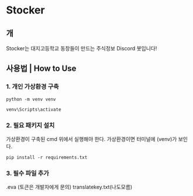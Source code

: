 # Stocker
## 개
Stocker는 대지고등학교 동창들이 만드는 주식정보 Discord 봇입니다!

## 사용법 | How to Use
### 1. 개인 가상환경 구축
```
python -m venv venv
```
```
venv\Scripts\activate
```

### 2. 필요 패키지 설치
가상환경이 구축된 cmd 위에서 실행해야 한다. 가상환경이면 터미널에 (venv)가 보인다.
```
pip install -r requirements.txt
```

### 3. 필수 파일 추가
.eva (토큰은 개발자에게 문의)
translatekey.txt(나도모름)
